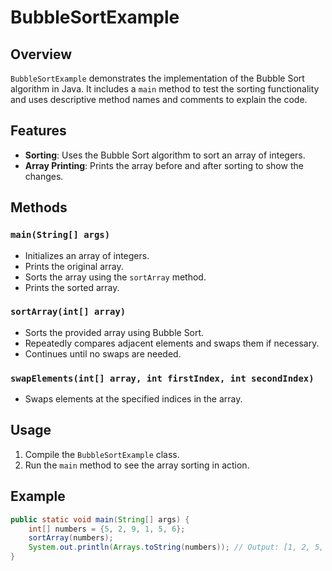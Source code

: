 # BubbleSortExample

## Overview

`BubbleSortExample` demonstrates the implementation of the Bubble Sort algorithm in Java. It includes a `main` method to test the sorting functionality and uses descriptive method names and comments to explain the code.

## Features

- **Sorting**: Uses the Bubble Sort algorithm to sort an array of integers.
- **Array Printing**: Prints the array before and after sorting to show the changes.

## Methods

### `main(String[] args)`

- Initializes an array of integers.
- Prints the original array.
- Sorts the array using the `sortArray` method.
- Prints the sorted array.

### `sortArray(int[] array)`

- Sorts the provided array using Bubble Sort.
- Repeatedly compares adjacent elements and swaps them if necessary.
- Continues until no swaps are needed.

### `swapElements(int[] array, int firstIndex, int secondIndex)`

- Swaps elements at the specified indices in the array.

## Usage

1. Compile the `BubbleSortExample` class.
2. Run the `main` method to see the array sorting in action.

## Example

```java
public static void main(String[] args) {
    int[] numbers = {5, 2, 9, 1, 5, 6};
    sortArray(numbers);
    System.out.println(Arrays.toString(numbers)); // Output: [1, 2, 5, 5, 6, 9]
}
